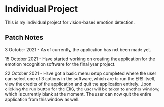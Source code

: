 # Individual Project

This is my individual project for vision-based emotion detection.

## Patch Notes

3 October 2021 - As of currently, the application has not been made yet.

15 October 2021 - Have started working on creating the application for the emotion recognition software for the final year project.

22 October 2021 - Have got a basic menu setup completed where the user can select one of 3 options in the software, which are to run the ERS itself, view the credits of the application and quit the application entirely. Upon clicking the run button for the ERS, the user will be taken to another window, which is currently blank at the moment. The user can now quit the entire application from this window as well.